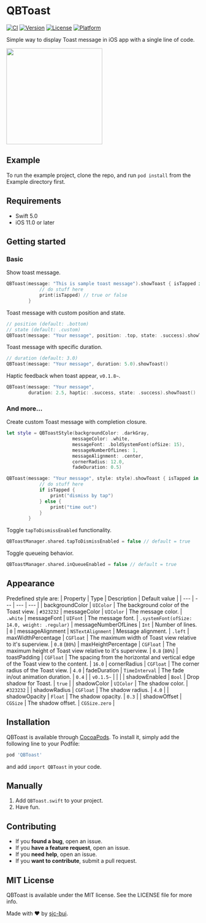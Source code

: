 # QBToast

[![CI](https://github.com/sjc-bui/QBToast/actions/workflows/ci.yml/badge.svg)](https://github.com/sjc-bui/QBToast/actions/workflows/ci.yml)
[![Version](https://img.shields.io/cocoapods/v/QBToast.svg?style=flat)](https://cocoapods.org/pods/QBToast)
[![License](https://img.shields.io/cocoapods/l/QBToast.svg?style=flat)](https://cocoapods.org/pods/QBToast)
[![Platform](https://img.shields.io/cocoapods/p/QBToast.svg?style=flat)](https://cocoapods.org/pods/QBToast)

Simple way to display Toast message in iOS app with a single line of code.

<img src="https://github.com/sjc-bui/QBToast/blob/master/Example/QBToast/screen-record.gif" width="250">

## Example

To run the example project, clone the repo, and run `pod install` from the Example directory first.

## Requirements
- Swift 5.0
- iOS 11.0 or later

## Getting started

### Basic

Show toast message.

```swift
QBToast(message: "This is sample toast message").showToast { isTapped in
            // do stuff here
            print(isTapped) // true or false
        }
```

Toast message with custom position and state.

```swift
// position (default: .bottom)
// state (default: .custom)
QBToast(message: "Your message", position: .top, state: .success).showToast()
```

Toast message with specific duration.
```swift
// duration (default: 3.0)
QBToast(message: "Your message", duration: 5.0).showToast()
```

Haptic feedback when toast appear, `v0.1.8~`.
```swift
QBToast(message: "Your message",
        duration: 2.5, haptic: .success, state: .success).showToast()
```

### And more...

Create custom Toast message with completion closure.
```swift
let style = QBToastStyle(backgroundColor: .darkGray,
                        messageColor: .white,
                        messageFont: .boldSystemFont(ofSize: 15),
                        messageNumberOfLines: 1,
                        messageAlignment: .center,
                        cornerRadius: 12.0,
                        fadeDuration: 0.5)

QBToast(message: "Your message", style: style).showToast { isTapped in
            // do stuff here
            if isTapped {
                print("dismiss by tap")
            } else {
                print("time out")
            }
        }
```

Toggle `tapToDismissEnabled` functionality.
```swift
QBToastManager.shared.tapToDismissEnabled = false // default = true
```

Toggle queueing behavior.
```swift
QBToastManager.shared.inQueueEnabled = false // default = true
```

## Appearance
Predefined style are:
| Property | Type | Description | Default value |
| --- | --- | --- | --- |
| backgroundColor | `UIColor` | The background color of the Toast view. | `#323232`
| messageColor | `UIColor` | The message color. | `.white`
| messageFont | `UIFont` | The message font. | `.systemFont(ofSize: 14.0, weight: .regular)`
| messageNumberOfLines | `Int` | Number of lines. | `0`
| messageAlignment | `NSTextAlignment` | Message alignment. | `.left`
| maxWidthPercentage | `CGFloat` | The maximum width of Toast view relative to it's superview. | `0.8` (`80%`)
| maxHeightPercentage | `CGFloat` | The maximum height of Toast view relative to it's superview. | `0.8` (`80%`)
| toastPadding | `CGFloat` | The spacing from the horizontal and vertical edge of the Toast view to the content. | `16.0`
| cornerRadius | `CGFloat` | The corner radius of the Toast view. | `4.0`
| fadeDuration | `TimeInterval` | The fade in/out animation duration. | `0.4` |
| `v0.1.5~` | | |
| shadowEnabled | `Bool` | Drop shadow for Toast. | `true` |
| shadowColor | `UIColor` | The shadow color. | `#323232` |
| shadowRadius | `CGFloat` | The shadow radius. | `4.0` |
| shadowOpacity | `Float` | The shadow opacity. | `0.3` |
| shadowOffset | `CGSize` | The shadow offset. | `CGSize.zero` |


## Installation

QBToast is available through [CocoaPods](https://cocoapods.org). To install
it, simply add the following line to your Podfile:

```ruby
pod 'QBToast'
```
and add `import QBToast` in your code.


## Manually

1. Add `QBToast.swift` to your project.
2. Have fun.


## Contributing

- If you **found a bug**, open an issue.
- If you **have a feature request**, open an issue.
- If you **need help**, open an issue.
- If you **want to contribute**, submit a pull request.


## MIT License

QBToast is available under the MIT license. See the LICENSE file for more info.

Made with :heart: by [sjc-bui](https://github.com/sjc-bui).
